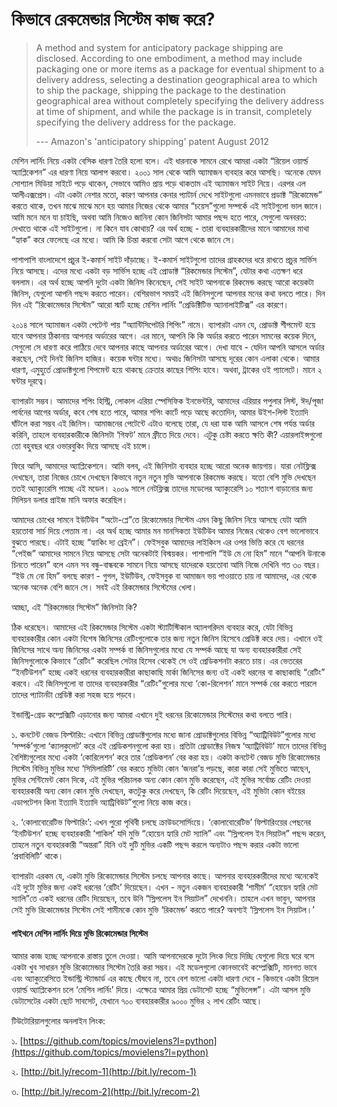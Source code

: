 # কিভাবে রেকমেন্ডার সিস্টেম কাজ করে?

> A method and system for anticipatory package shipping are disclosed. According to one embodiment, a method may include packaging one or more items as a package for eventual shipment to a delivery address, selecting a destination geographical area to which to ship the package, shipping the package to the destination geographical area without completely specifying the delivery address at time of shipment, and while the package is in transit, completely specifying the delivery address for the package.
>
> --- Amazon's 'anticipatory shipping' patent August 2012

মেশিন লার্নিং নিয়ে একটা বেসিক ধারণা তৈরি হলো বলে। এই ধারনাকে সামনে রেখে আমরা একটা “রিয়েল ওয়ার্ল্ড অ্যাপ্লিকেশন” এর ধারণা নিয়ে আলাপ করবো। ২০০১ সাল থেকে আমি অ্যামাজন ব্যবহার করে আসছি। অনেকে যেমন সোশ্যাল মিডিয়া সাইটে পড়ে থাকেন, সেভাবে আমিও প্রায় পড়ে থাকতাম এই অ্যামাজন সাইট নিয়ে। এরপর এল আলীএক্সপ্রেস। এটা একটা নেশার মতো, কারণ আপনার কেনার প্যাটার্ন দেখে সাইটগুলো এমনভাবে প্রডাক্ট “রিকোমেন্ড” করতে থাকে, তখন মাঝে মাঝে মনে হয় আমার নিজের থেকে আমার “চয়েস”গুলো সম্পর্কে এই সাইটগুলো ভাল জানে। আমি মনে মনে যা চাইছি, অথবা আমি নিজেও জানিনা কোন জিনিসটা আমার পছন্দ হতে পারে, সেগুলো অনবরত: দেখাতে থাকে এই সাইটগুলো। না কিনে যাব কোথায়? এর অর্থ হচ্ছে - তারা ব্যবহারকারীদের মানে আমাদের মাথা “হ্যাক” করে ফেলেছে এর মধ্যে। আমি কি চিন্তা করবো সেটা আগে থেকে জানে সে।

পাশাপাশি বাংলাদেশে প্রচুর ই-কমার্স সাইট দাঁড়াচ্ছে। ই-কমার্স সাইটগুলো তাদের গ্রাহকদের ধরে রাখতে প্রচুর সার্ভিস নিয়ে আসছে। এদের মধ্যে একটা বড় সার্ভিস হচ্ছে এই প্রোডাক্ট “রিকমেন্ডার সিস্টেম”, যেটার কথা এতক্ষণ ধরে বললাম। এর অর্থ হচ্ছে আপনি দুটো একটা জিনিস কিনেছেন, সেই সাইট আপনাকে রিকমেন্ড করছে আরো কয়েকটা জিনিস, যেগুলো আপনি পছন্দ করতে পারেন। বেশিরভাগ সময়ই এই জিনিসগুলো আপনার মনের কথা বলতে পারে। দিন দিন এই “রিকোমেন্ডার সিস্টেম” আরো স্মার্ট হচ্ছে মেশিন লার্নিং “প্রেডিক্টিটিভ অ্যানালাইটিক্স” এর কারণে।

২০১৪ সালে অ্যামাজন একটা পেটেণ্ট পায় “অ্যান্টিসিপেটরি শিপিং” নামে। ব্যাপারটা এমন যে, প্রোডাক্ট শীপমেন্ট হয়ে যাবে আপনার ঠিকানায় আপনার অর্ডারের আগে। এর মানে, আপনি কি কি অর্ডার করতে পারেন সামনের কয়েক দিনে, সেগুলো সে ধারণা করে পাঠিয়ে দেবে আপনার কাছে আপনার অর্ডারের আগে। দেখা যাবে - যেদিন আপনি আসলে অর্ডার করছেন, সেই দিনই জিনিস হাজির। কয়েক ঘন্টার মধ্যে। অথচঃ জিনিসটা আসছে দূরের কোন এলাকা থেকে। আমার ধারণা, এমুহুর্তে প্রোডাক্টগুলো শিপমেন্ট হয়ে থাকছে ক্রেতার কাছের শিপিং হাবে। অথবা, ট্রাকের ওই প্যালেটে। মানে ২ ঘন্টার দূরত্বে।

ব্যাপারটা সম্ভব। আমাদের শপিং হিস্ট্রি, লোকাল এরিয়া স্পেসিফিক ইনভেন্টরি, আমাদের এরিয়ার পপুলার লিস্ট, ঈদ/পূজা পার্বনের আগের অর্ডার, কবে শেষ হতে পারে, আমার শপিং কার্টে পড়ে আছে কতোদিন, আমার উইশ-লিস্ট ইত্যাদি ঘাঁটলে করা সম্ভব এই জিনিস। আমাজনের পেটেন্টে এটাও বলেছে তারা, যে ধরা যাক আমি আসলে শেষ পর্যন্ত অর্ডার করিনি, তাহলে ব্যবহারকারীকে জিনিসটা ‘গিফট’ মানে ফ্রীতে দিয়ে দেবে। এটুকু চেষ্টা করতে ক্ষতি কী? এয়ারলাইন্সগুলো তো বহুবছর ধরে ওভারবুকিং দিয়ে আসছে এই চান্সে।

ফিরে আসি, আমাদের অ্যাপ্লিকেশনে। আমি বলব, এই জিনিসটা ব্যবহার হচ্ছে আরো অনেক জায়গায়। যারা নেটফ্লিক্স দেখছেন, তারা নিজের চোখে দেখছেন কিভাবে নতুন নতুন মুভি আপনাকে রিকমেন্ড করছে। যতো বেশি মুভি দেখছেন ততই অ্যাক্যুরেসি পাচ্ছে এই মডেল। ২০০৯ সালে নেটফ্লিক্স তাদের মডেলের অ্যাক্যুরেসি ১০ শতাংশ বাড়ানোর জন্য মিলিয়ন ডলার প্রাইজ মানি অফার করেছিল।

আমাদের চোখের সামনে ইউটিউব “অটো-প্লে”তে রিকোমেন্ডার সিস্টেম এমন কিছু জিনিস নিয়ে আসছে যেটা আমি হয়তোবা সার্চ দিয়ে পেতাম না। এর অর্থ হচ্ছে আমার মন মানসিকতা ইউটিউব আমার নিজের থেকেও বেশ ভালোভাবে বুঝতে পারছে। এটাই হচ্ছে “হ্যাকিং দ্য ব্রেইন”। ফেইসবুক আমাদের লাইকিংস এর ওপর ভিত্তি করে যে ধরনের “পেইজ” আমাদের সামনে নিয়ে আসছে সেটা অনেকটাই বিস্ময়কর। পাশাপাশি “ইউ মে নো হিম” মানে “আপনি উনাকে চিনতে পারেন” বলে এমন সব বন্ধু-বান্ধবকে সামনে নিয়ে আসছে যাদেরকে হয়তোবা আমি নিজে দেখিনি গত ৩০ বছর। “ইউ মে নো হিম” বলছে কারণ - গুগল, ইউটিউব, ফেইসবুক বা আমাজন ভয় পাওয়াতে চায় না আমাদের, এর থেকে অনেক অনেক বেশি জানে সে। সবই এই রিকমেন্ডার সিস্টেমের খেলা।

আচ্ছা, এই “রিকমেন্ডার সিস্টেম” জিনিসটা কি?

ঠিক ধরেছেন। আমাদের এই রিকমেন্ডার সিস্টেম একটা স্ট্যাটিস্টিকাল অ্যালগরিদম ব্যবহার করে, যেটা বিভিন্ন ব্যবহারকারীর কোন একটা বিশেষ জিনিসের রেটিংগুলোকে তার জন্য নতুন জিনিস হিসেবে প্রেডিক্ট করে দেয়। এখানে ওই জিনিসের সাথে অন্য জিনিসের একটা সম্পর্ক বা জিনিসগুলোর মধ্যে যে সম্পর্ক আছে যা অন্য ব্যবহারকারীরা সেই জিনিসগুলোকে কিভাবে “রেটিং” করেছিল সেটার হিসেব থেকেই সে ওই প্রেডিকশনটা করতে চায়। এর ভেতরের “ইনটিউশন” হচ্ছে একই ধরনের ব্যবহারকারীরা কাছাকাছি মার্কা জিনিসের জন্য ওই একই ধরনের বা কাছাকাছি “রেটিং” করবে। এই জিনিসগুলো বা তাদের ব্যবহারকারীর “রেটিং”গুলোর মধ্যে ‘কো-রিলেশন’ মানে সম্পর্ক বের করতে পারলে তাদের প্যাটার্নটা প্রেডিক্ট করা সহজ হয়ে পড়বে।

ইন্ডাস্ট্রি-গ্রেড কম্প্লেক্সিটি এড়ানোর জন্য আমরা এখানে দুই ধরনের রিকোমেন্ডার সিস্টেমের কথা বলতে পারি।

১. কনটেন্ট বেজড ফিল্টারিং: এখানে বিভিন্ন প্রোডাক্টগুলোর মধ্যে জানা প্রোডাক্টগুলোর বিভিন্ন “অ্যাট্রিবিউট”গুলোর মধ্যে ‘সম্পর্ক’গুলো ‘ক্যালকুলেট’ করে এই প্রেডিকশনগুলো করা হয়। প্রতিটা প্রোডাক্টের নিজস্ব ‘অ্যাট্রিবিউট’ মানে তাদের বিভিন্ন বৈশিষ্ট্যগুলোর মধ্যে একটা ‘কোরিলেশন’ করে তার ‘প্রেডিকশন’ বের করা হয়। একটা কনটেন্ট বেজড মুভি রিকোমেন্ডার সিস্টেম বিভিন্ন মুভির মধ্যে ‘সিমিলারিটি’ বের করতে মুভিটা কোন ‘জনরা’য় পড়ছে, কারা কারা সেই মুভিতে আছেন, মুভির সেন্টিমেন্ট কোন দিকে, এই মুভির পরিচালক অন্য কোন কোন মুভি করেছেন, এই মুভির সর্বোচ্চ রেটিং দেওয়া ব্যবহারকারী অন্য কোন কোন মুভি দেখছেন, কতটুকু করে দেখছেন, কি রেটিং দিয়েছেন, এই মুভিটা কোন বইয়ের এডাপটেশন কিনা ইত্যাদি ইত্যাদি অ্যাট্রিবিউট”গুলো নিয়ে কাজ করে।

২. ‘কোলাবোরেটিভ ফিল্টারিং’: এখন পুরো পৃথিবী চলছে ক্রাউডসোর্সিংয়ে। ‘কোলাবোরেটিভ’ ফিল্টারিংয়ের পেছনের ‘ইনটিউশন’ হচ্ছে ব্যবহারকারী ‘শাকিল’ যদি মুভি “হোয়েন হ্যারি মেট স্যালি” এবং “স্লিপলেস ইন সিয়াটল” পছন্দ করেন, তাহলে নতুন ব্যবহারকারী “অন্তরা” যিনি ওই দুটি মুভির একটি পছন্দ করলে অন্যটাও পছন্দ করার একটা ভালো ‘প্রবাবিলিটি’ থাকে।

ব্যাপারটা এরকম যে, একটা মুভি রিকোমেন্ডার সিস্টেম চলছে আপনার কাছে। আপনার ব্যবহারকারীদের মধ্যে অনেকেই এই দুটো মুভির জন্য একই ধরনের ‘রেটিং’ দিয়েছেন। এখন - নতুন একজন ব্যবহারকারী ‘শামীম’ “হোয়েন হ্যারি মেট স্যালি”তে একই ধরনের রেটিং দিয়েছেন, তবে উনি “স্লিপলেস ইন সিয়াটল” দেখেননি। তাহলে এখন ভাবুন, আপনার সেই মুভি রিকোমেন্ডার সিস্টেম সেই শামীমকে কোন মুভি ‘রিকমেন্ড’ করতে পারে? অবশ্যই ‘স্লিপলেস ইন সিয়াটল।’

#### পাইথনে মেশিন লার্নিং দিয়ে মুভি রিকোমেন্ডার সিস্টেম

আমার কাজ হচ্ছে আপনাকে রাস্তায় তুলে দেওয়া। আমি আপনাদেরকে দুটো লিংক দিয়ে দিচ্ছি যেগুলো দিয়ে ঘরে বসে একটা খুব সাধারন মুভি রিকোমেন্ডার সিস্টেম তৈরি করা সম্ভব। এই মডেলগুলো কোনভাবেই কম্প্লেক্সিটি, মানগত ভাবে এবং অ্যাক্যুরেসিতে ইন্ডাস্ট্রি স্ট্যান্ডার্ড এর কাছে ঘেঁষবে না, তবে বেশ ভালো একটা ধারণা দেবে - কিভাবে একটা রিয়েল ওয়ার্ল্ড অ্যাপ্লিকেশন চলে ‘মেশিন লার্নিং’ দিয়ে। এক্ষেত্রে আমার প্রিয় ডেটাসেট হচ্ছে “মুভিলেন্স”। এটা আসল মুভি ডেটাসেটের একটা ছোট সাবসেট, যেখানে ৭০০ ব্যবহারকারীর ৯০০০ মুভির ২ লাখ রেটিং আছে।

টিউটোরিয়ালগুলোর অনলাইন লিংক:

১. [https://github.com/topics/movielens?l=python](https://github.com/topics/movielens?l=python)

২. [http://bit.ly/recom-1](http://bit.ly/recom-1)

৩. [http://bit.ly/recom-2](http://bit.ly/recom-2)

